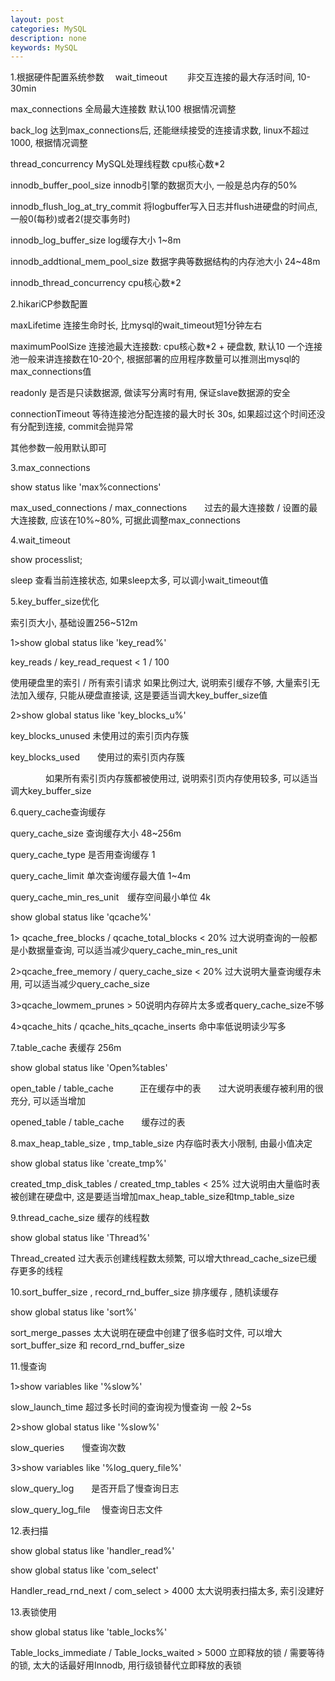 ```yaml
---
layout: post
categories: MySQL
description: none
keywords: MySQL
---
```

1.根据硬件配置系统参数
　wait_timeout 　　非交互连接的最大存活时间, 10-30min

max_connections   全局最大连接数 默认100 根据情况调整

back_log    达到max_connections后, 还能继续接受的连接请求数, linux不超过1000, 根据情况调整

thread_concurrency   MySQL处理线程数  cpu核心数*2

innodb_buffer_pool_size  innodb引擎的数据页大小, 一般是总内存的50%

innodb_flush_log_at_try_commit  将logbuffer写入日志并flush进硬盘的时间点, 一般0(每秒)或者2(提交事务时)

innodb_log_buffer_size  log缓存大小  1~8m

innodb_addtional_mem_pool_size  数据字典等数据结构的内存池大小  24~48m

innodb_thread_concurrency  cpu核心数*2

2.hikariCP参数配置

maxLifetime   连接生命时长, 比mysql的wait_timeout短1分钟左右

maximumPoolSize  连接池最大连接数: cpu核心数*2 + 硬盘数, 默认10 一个连接池一般来讲连接数在10-20个, 根据部署的应用程序数量可以推测出mysql的max_connections值

readonly  是否是只读数据源, 做读写分离时有用, 保证slave数据源的安全

connectionTimeout 等待连接池分配连接的最大时长 30s, 如果超过这个时间还没有分配到连接, commit会抛异常

其他参数一般用默认即可

3.max_connections

show status like 'max%connections'

max_used_connections / max_connections　　过去的最大连接数 / 设置的最大连接数, 应该在10%~80%, 可据此调整max_connections

4.wait_timeout

show processlist;

sleep   查看当前连接状态, 如果sleep太多, 可以调小wait_timeout值

5.key_buffer_size优化

索引页大小, 基础设置256~512m

1>show global status like 'key_read%'

key_reads / key_read_request < 1 / 100

使用硬盘里的索引 / 所有索引请求  如果比例过大, 说明索引缓存不够, 大量索引无法加入缓存, 只能从硬盘直接读, 这是要适当调大key_buffer_size值

2>show global status like 'key_blocks_u%'

key_blocks_unused  未使用过的索引页内存簇

key_blocks_used　　使用过的索引页内存簇　　

　　　　如果所有索引页内存簇都被使用过, 说明索引页内存使用较多, 可以适当调大key_buffer_size

6.query_cache查询缓存

query_cache_size   查询缓存大小  48~256m

query_cache_type  是否用查询缓存  1

query_cache_limit  单次查询缓存最大值  1~4m

query_cache_min_res_unit　缓存空间最小单位 4k

show global status like 'qcache%'

1> qcache_free_blocks / qcache_total_blocks < 20% 过大说明查询的一般都是小数据量查询, 可以适当减少query_cache_min_res_unit

2>qcache_free_memory / query_cache_size < 20% 过大说明大量查询缓存未用, 可以适当减少query_cache_size

3>qcache_lowmem_prunes > 50说明内存碎片太多或者query_cache_size不够

4>qcache_hits / qcache_hits_qcache_inserts  命中率低说明读少写多

7.table_cache 表缓存  256m

show global status like 'Open%tables'

open_table / table_cache　　　正在缓存中的表　　过大说明表缓存被利用的很充分, 可以适当增加

opened_table / table_cache　　缓存过的表

8.max_heap_table_size , tmp_table_size  内存临时表大小限制, 由最小值决定

show global status like 'create_tmp%'

created_tmp_disk_tables / created_tmp_tables < 25%  过大说明由大量临时表被创建在硬盘中, 这是要适当增加max_heap_table_size和tmp_table_size

9.thread_cache_size 缓存的线程数

show global status like 'Thread%'

Thread_created 过大表示创建线程数太频繁, 可以增大thread_cache_size已缓存更多的线程

10.sort_buffer_size , record_rnd_buffer_size 排序缓存 , 随机读缓存

show global status like 'sort%'

sort_merge_passes   太大说明在硬盘中创建了很多临时文件, 可以增大sort_buffer_size 和 record_rnd_buffer_size

11.慢查询

1>show variables like '%slow%'

slow_launch_time   超过多长时间的查询视为慢查询 一般 2~5s

2>show global status like '%slow%'

slow_queries　　慢查询次数

3>show variables like '%log_query_file%'

slow_query_log　　是否开启了慢查询日志

slow_query_log_file 　慢查询日志文件

12.表扫描

show global status like 'handler_read%'

show global status like 'com_select'

Handler_read_rnd_next / com_select > 4000 太大说明表扫描太多, 索引没建好

13.表锁使用

show global status like 'table_locks%'

Table_locks_immediate / Table_locks_waited > 5000 立即释放的锁 / 需要等待的锁, 太大的话最好用Innodb, 用行级锁替代立即释放的表锁